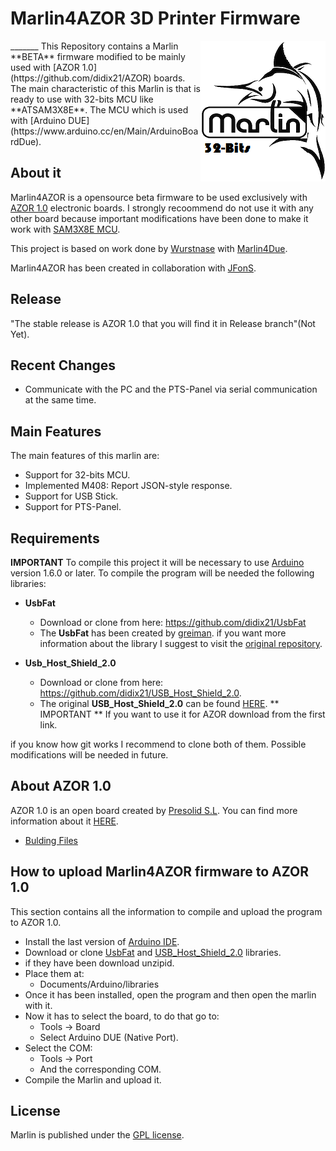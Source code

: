 # Marlin4AZOR 3D Printer Firmware
<img align="right" src="Documentation/LOGO/marlin_logo.png" />
_______
This Repository contains a Marlin **BETA** firmware modified to be mainly used with [AZOR 1.0](https://github.com/didix21/AZOR) boards. The main characteristic of this Marlin is that is ready to use with 32-bits MCU like **ATSAM3X8E**. The MCU which is used with [Arduino DUE](https://www.arduino.cc/en/Main/ArduinoBoardDue). 

## About it

Marlin4AZOR is a opensource beta firmware to be used exclusively with [AZOR 1.0](https://github.com/didix21/AZOR) electronic boards. I strongly recoommend do not use it with any other board because important modifications have been done to make it work with [SAM3X8E MCU](http://www.atmel.com/devices/ATSAM3X8E.aspx).

This project is based on work done by [Wurstnase](https://github.com/Wurstnase) with [Marlin4Due](https://github.com/Wurstnase/Marlin4Due). 

Marlin4AZOR has been created in collaboration with [JFonS](https://github.com/JFonS).

## Release

"The stable release is AZOR 1.0 that you will find it in Release branch"(Not Yet).

## Recent Changes

- Communicate with the PC and the PTS-Panel via serial communication at the same time. 

## Main Features

The main features of this marlin are:

- Support for 32-bits MCU.
- Implemented M408: Report JSON-style response.
- Support for USB Stick.
- Support for PTS-Panel.

## Requirements

**IMPORTANT**
To compile this project it will be necessary to use [Arduino](https://www.arduino.cc) version 1.6.0 or later.
To compile the program will be needed the following libraries:
- **UsbFat**
  - Download or clone from here: https://github.com/didix21/UsbFat
  - The **UsbFat** has been created by [greiman](https://github.com/greiman). if you want more information about the library I suggest to visit the [original repository](https://github.com/greiman/UsbFat).

- **Usb_Host_Shield_2.0**
  - Download or clone from here: https://github.com/didix21/USB_Host_Shield_2.0.
  - The original **USB_Host_Shield_2.0** can be found [HERE](https://github.com/felis/USB_Host_Shield_2.0). ** IMPORTANT ** If you want to use it for AZOR download from the first link.

if you know how git works I recommend to clone both of them. Possible modifications will be needed in future.

## About AZOR 1.0

AZOR 1.0 is an open board created by [Presolid S.L](http://presolid.com/es/). You can find more information about it [HERE]().

- [Bulding Files]()

## How to upload Marlin4AZOR firmware to AZOR 1.0

This section contains all the information to compile and upload the program to AZOR 1.0.
 - Install the last version of [Arduino IDE](https://www.arduino.cc/en/Main/Software).
 - Download or clone [UsbFat]() and [USB_Host_Shield_2.0]() libraries.
 - if they have been download unzipid. 
 - Place them at:
    - Documents/Arduino/libraries 
 - Once it has been installed, open the program and then open the marlin with it. 
 - Now it has to select the board, to do that go to:
    - Tools -> Board
    - Select Arduino DUE (Native Port).
 - Select the COM:
    - Tools -> Port
    - And the corresponding COM. 
 - Compile the Marlin and upload it.

## License

Marlin is published under the [GPL license](/Documentation/License/GPL.md).



